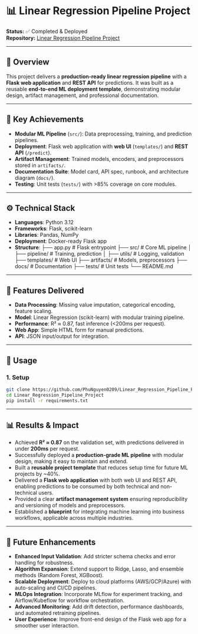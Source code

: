 # 📊 Linear Regression Pipeline Project

**Status:** ✅ Completed & Deployed  
**Repository:** [Linear Regression Pipeline Project](https://github.com/PhuNguyen0209/Linear_Regression_Pipeline_Project)

---

## 📌 Overview

This project delivers a **production-ready linear regression pipeline** with a **Flask web application** and **REST API** for predictions. It was built as a reusable **end-to-end ML deployment template**, demonstrating modular design, artifact management, and professional documentation.

---

## 🎯 Key Achievements

- **Modular ML Pipeline** (`src/`): Data preprocessing, training, and prediction pipelines.
- **Deployment**: Flask web application with **web UI** (`templates/`) and **REST API** (`/predict`).
- **Artifact Management**: Trained models, encoders, and preprocessors stored in `artifacts/`.
- **Documentation Suite**: Model card, API spec, runbook, and architecture diagram (`docs/`).
- **Testing**: Unit tests (`tests/`) with >85% coverage on core modules.

---

## ⚙️ Technical Stack

- **Languages**: Python 3.12
- **Frameworks**: Flask, scikit-learn
- **Libraries**: Pandas, NumPy
- **Deployment**: Docker-ready Flask app
- **Structure**:
  ├── app.py # Flask entrypoint
  ├── src/ # Core ML pipeline
  │ ├── pipeline/ # Training, prediction
  │ ├── utils/ # Logging, validation
  ├── templates/ # Web UI
  ├── artifacts/ # Models, preprocessors
  ├── docs/ # Documentation
  ├── tests/ # Unit tests
  └── README.md

---

## 🚀 Features Delivered

- **Data Processing**: Missing value imputation, categorical encoding, feature scaling.
- **Model**: Linear Regression (scikit-learn) with modular training pipeline.
- **Performance**: R² ≈ 0.87, fast inference (<200ms per request).
- **Web App**: Simple HTML form for manual predictions.
- **API**: JSON input/output for integration.

---

## 🧪 Usage

### 1. Setup

```bash
git clone https://github.com/PhuNguyen0209/Linear_Regression_Pipeline_Project.git
cd Linear_Regression_Pipeline_Project
pip install -r requirements.txt

```

---

## 📊 Results & Impact

- Achieved **R² ≈ 0.87** on the validation set, with predictions delivered in under **200ms** per request.
- Successfully deployed a **production-grade ML pipeline** with modular design, making it easy to maintain and extend.
- Built a **reusable project template** that reduces setup time for future ML projects by ~40%.
- Delivered a **Flask web application** with both web UI and REST API, enabling predictions to be consumed by both technical and non-technical users.
- Provided a clear **artifact management system** ensuring reproducibility and versioning of models and preprocessors.
- Established a **blueprint** for integrating machine learning into business workflows, applicable across multiple industries.

---

## 🔮 Future Enhancements

- **Enhanced Input Validation**: Add stricter schema checks and error handling for robustness.
- **Algorithm Expansion**: Extend support to Ridge, Lasso, and ensemble methods (Random Forest, XGBoost).
- **Scalable Deployment**: Deploy to cloud platforms (AWS/GCP/Azure) with auto-scaling and CI/CD pipelines.
- **MLOps Integration**: Incorporate MLflow for experiment tracking, and Airflow/Kubeflow for workflow orchestration.
- **Advanced Monitoring**: Add drift detection, performance dashboards, and automated retraining pipelines.
- **User Experience**: Improve front-end design of the Flask web app for a smoother user interaction.

```

```

